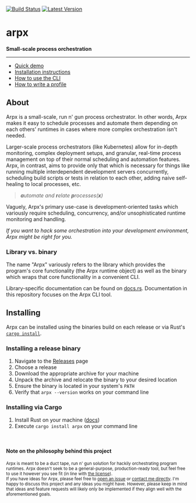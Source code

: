 [![Build Status]][builds] [![Latest Version]][crates.io]

[Build Status]: https://github.com/jaredgorski/arpx/actions/workflows/build-and-test.yml/badge.svg
[builds]: https://github.com/jaredgorski/arpx/actions/workflows/build-and-test.yml
[Latest Version]: https://img.shields.io/crates/v/arpx?color=black
[crates.io]: https://crates.io/crates/arpx

# arpx

**Small-scale process orchestration**

---

- [Quick demo](https://github.com/jaredgorski/arpx/tree/main/docs/quick_demo.md)
- [Installation instructions](#installing)
- [How to use the CLI](https://github.com/jaredgorski/arpx/tree/main/docs/using_the_cli.md)
- [How to write a profile](https://github.com/jaredgorski/arpx/tree/main/docs/writing_a_profile.md)

## About

Arpx is a small-scale, run n' gun process orchestrator. In other words, Arpx makes it easy to schedule processes and automate them depending on each others' runtimes in cases where more complex orchestration isn't needed.

Larger-scale process orchestrators (like Kubernetes) allow for in-depth monitoring, complex deployment setups, and granular, real-time process management on top of their normal scheduling and automation features. Arpx, in contrast, aims to provide only that which is necessary for things like running multiple interdependent development servers concurrently, scheduling build scripts or tests in relation to each other, adding naive self-healing to local processes, etc.

> _**a**utomate and **r**elate **p**rocesses(**x**)_

Vaguely, Arpx's primary use-case is development-oriented tasks which variously require scheduling, concurrency, and/or unsophisticated runtime monitoring and handling.

_If you want to hack some orchestration into your development environment, Arpx might be right for you._

### Library vs. binary

The name "Arpx" variously refers to the library which provides the program's core functionality (the Arpx runtime object) as well as the binary which wraps that core functionality in a convenient CLI.

Library-specific documentation can be found on [docs.rs](https://docs.rs/crate/arpx/latest). Documentation in this repository focuses on the Arpx CLI tool.

## Installing

Arpx can be installed using the binaries build on each release or via Rust's [`cargo install`](https://doc.rust-lang.org/cargo/commands/cargo-install.html).

### Installing a release binary

1. Navigate to the [Releases](https://github.com/jaredgorski/arpx/releases) page
2. Choose a release
3. Download the appropriate archive for your machine
4. Unpack the archive and relocate the binary to your desired location
5. Ensure the binary is located in your system's `PATH`
6. Verify that `arpx --version` works on your command line

### Installing via Cargo

1. Install Rust on your machine ([docs](https://www.rust-lang.org/tools/install))
2. Execute `cargo install arpx` on your command line

<br/>

#### Note on the philosophy behind this project

<sup>
Arpx is meant to be a duct tape, run n' gun solution for hackily orchestrating program runtimes. Arpx doesn't seek to be a general-purpose, production-ready tool, but feel free to use it however you see fit (in line with <a href="https://github.com/jaredgorski/arpx/blob/main/LICENSE">the license</a>).
</sup>

<br/>

<sub>
If you have ideas for Arpx, please feel free to <a href="https://github.com/jaredgorski/arpx/issues/new/choose">open an issue</a> or <a href="https://jaredgorski.org/about/">contact me directly</a>. I'm happy to discuss this project and any ideas you might have. However, please keep in mind that ideas and feature requests will likely only be implemented if they align well with the aforementioned goals.
</sub>
